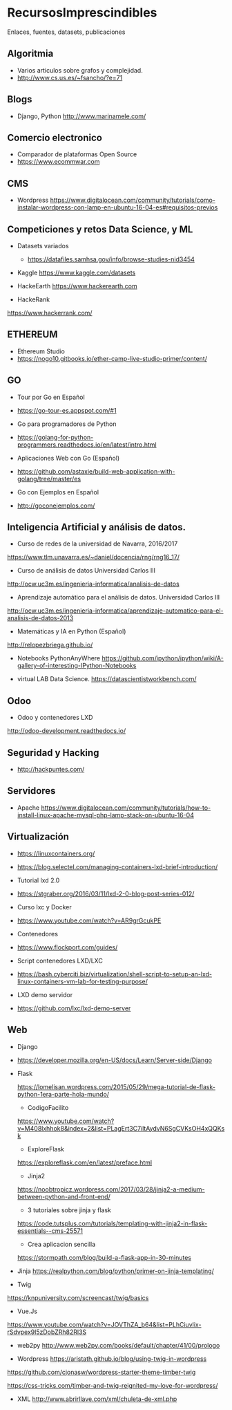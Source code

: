 # RecursosImprescindibles
Enlaces, fuentes, datasets, publicaciones

## Algoritmia
- Varios articulos sobre grafos y complejidad.
- http://www.cs.us.es/~fsancho/?e=71

## Blogs
- Django, Python
 http://www.marinamele.com/
 
 ## Comercio electronico
 - Comparador de plataformas Open Source
 - https://www.ecommwar.com
 
## CMS
- Wordpress
https://www.digitalocean.com/community/tutorials/como-instalar-wordpress-con-lamp-en-ubuntu-16-04-es#requisitos-previos

## Competiciones y retos Data Science, y ML

- Datasets variados

   - https://datafiles.samhsa.gov/info/browse-studies-nid3454
   
- Kaggle
https://www.kaggle.com/datasets

- HackeEarth
https://www.hackerearth.com

- HackeRank

https://www.hackerrank.com/

## ETHEREUM

- Ethereum Studio
- https://nogo10.gitbooks.io/ether-camp-live-studio-primer/content/

## GO
- Tour por Go en Español
- https://go-tour-es.appspot.com/#1

- Go para programadores de Python

- https://golang-for-python-programmers.readthedocs.io/en/latest/intro.html

- Aplicaciones Web con Go (Español)

- https://github.com/astaxie/build-web-application-with-golang/tree/master/es

- Go con Ejemplos en Español
- http://goconejemplos.com/

## Inteligencia Artificial y análisis de datos.

- Curso de redes de la universidad de Navarra, 2016/2017

https://www.tlm.unavarra.es/~daniel/docencia/rng/rng16_17/

- Curso de análisis de datos Universidad Carlos III

http://ocw.uc3m.es/ingenieria-informatica/analisis-de-datos

- Aprendizaje automático para el análisis de datos. Universidad Carlos III

http://ocw.uc3m.es/ingenieria-informatica/aprendizaje-automatico-para-el-analisis-de-datos-2013

- Matemáticas y IA en Python (Español)

http://relopezbriega.github.io/

- Notebooks PythonAnyWhere
https://github.com/ipython/ipython/wiki/A-gallery-of-interesting-IPython-Notebooks

- virtual LAB Data Science.
 https://datascientistworkbench.com/

## Odoo
- Odoo y contenedores LXD

http://odoo-development.readthedocs.io/

## Seguridad y Hacking

- http://hackpuntes.com/

## Servidores

- Apache
https://www.digitalocean.com/community/tutorials/how-to-install-linux-apache-mysql-php-lamp-stack-on-ubuntu-16-04

## Virtualización

- https://linuxcontainers.org/

- https://blog.selectel.com/managing-containers-lxd-brief-introduction/

- Tutorial lxd 2.0

- https://stgraber.org/2016/03/11/lxd-2-0-blog-post-series-012/

- Curso lxc y Docker

- https://www.youtube.com/watch?v=AR9grGcukPE

- Contenedores

- https://www.flockport.com/guides/

- Script contenedores LXD/LXC

- https://bash.cyberciti.biz/virtualization/shell-script-to-setup-an-lxd-linux-containers-vm-lab-for-testing-purpose/

- LXD demo servidor

- https://github.com/lxc/lxd-demo-server

## Web

- Django

- https://developer.mozilla.org/en-US/docs/Learn/Server-side/Django

- Flask

  https://lomelisan.wordpress.com/2015/05/29/mega-tutorial-de-flask-python-1era-parte-hola-mundo/
  
    - CodigoFacilito
    
    https://www.youtube.com/watch?v=M408lxhhok8&index=2&list=PLagErt3C7iltAydvN6SgCVKsOH4xQQKsk
    
    - ExploreFlask
    
    https://exploreflask.com/en/latest/preface.html
    
    - Jinja2
    
    https://noobtropicz.wordpress.com/2017/03/28/jinja2-a-medium-between-python-and-front-end/
    
    - 3 tutoriales sobre jinja y flask
    
    https://code.tutsplus.com/tutorials/templating-with-jinja2-in-flask-essentials--cms-25571
    
    - Crea aplicacion sencilla
    
    https://stormpath.com/blog/build-a-flask-app-in-30-minutes
  
 - Jinja
  https://realpython.com/blog/python/primer-on-jinja-templating/
  
  - Twig
  
  https://knpuniversity.com/screencast/twig/basics
  
  - Vue.Js
  
  https://www.youtube.com/watch?v=JOVThZA_b64&list=PLhCiuvlix-rSdvpex9l5zDobZRh82Rl3S
  
  - web2py
  http://www.web2py.com/books/default/chapter/41/00/prologo
  
 - Wordpress
  https://aristath.github.io/blog/using-twig-in-wordpress
  
  https://github.com/cjonasw/wordpress-starter-theme-timber-twig
  
  https://css-tricks.com/timber-and-twig-reignited-my-love-for-wordpress/
 
- XML
  http://www.abrirllave.com/xml/chuleta-de-xml.php
